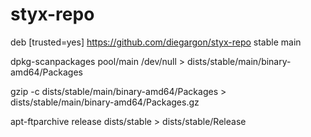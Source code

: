 # styx-repo

deb [trusted=yes] https://github.com/diegargon/styx-repo stable main

dpkg-scanpackages pool/main /dev/null > dists/stable/main/binary-amd64/Packages

gzip -c dists/stable/main/binary-amd64/Packages > dists/stable/main/binary-amd64/Packages.gz

apt-ftparchive release dists/stable > dists/stable/Release

